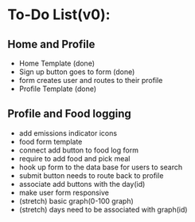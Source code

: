 # **To-Do List(v0):**
## Home and Profile
- Home Template (done)
- Sign up button goes to form (done)
- form creates user and routes to their profile
- Profile Template (done)

## Profile and Food logging
- add emissions indicator icons
- food form template
- connect add button to food log form
- require to add food and pick meal
- hook up form to the data base for users to search
- submit button needs to route back to profile
- associate add buttons with the day(id)
- make user form responsive
- (stretch) basic graph(0-100 graph)
- (stretch) days need to be associated with graph(id)
